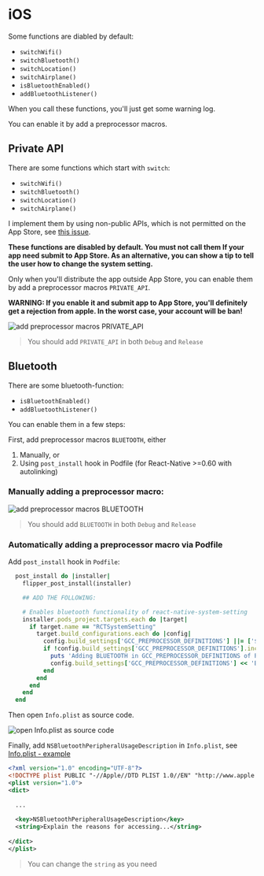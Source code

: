 # iOS

Some functions are diabled by default:

* `switchWifi()`
* `switchBluetooth()`
* `switchLocation()`
* `switchAirplane()`
* `isBluetoothEnabled()`
* `addBluetoothListener()`

When you call these functions, you'll just get some warning log.

You can enable it by add a preprocessor macros.

## Private API

There are some functions which start with `switch`:

* `switchWifi()`
* `switchBluetooth()`
* `switchLocation()`
* `switchAirplane()`

I implement them by using non-public APIs, which is not permitted on the App Store, see [this issue](https://github.com/bandoulyes/react-native-system-setting/issues/28). 

**These functions are disabled by default. You must not call them If your app need submit to App Store. As an alternative, you can show a tip to tell the user how to change the system setting.**

Only when you'll distribute the app outside App Store, you can enable them by add a preprocessor macros `PRIVATE_API`.

**WARNING: If you enable it and submit app to App Store, you'll definitely get a rejection from apple. In the worst case, your account will be ban!**

![add preprocessor macros `PRIVATE_API `](./screenshot/ios_private_api.png)

> You should add `PRIVATE_API` in both `Debug` and `Release` 

## Bluetooth

There are some bluetooth-function:

* `isBluetoothEnabled()`
* `addBluetoothListener()`

You can enable them in a few steps: 

First, add preprocessor macros `BLUETOOTH`, either
1) Manually, or
2) Using `post_install` hook in Podfile (for React-Native >=0.60 with autolinking)

### Manually adding a preprocessor macro:

![add preprocessor macros `BLUETOOTH`](./screenshot/ios_bluetooth.png)

> You should add `BLUETOOTH` in both `Debug` and `Release`

### Automatically adding a preprocessor macro via Podfile
Add `post_install` hook in `Podfile`:
```ruby
  post_install do |installer|
    flipper_post_install(installer)

    ## ADD THE FOLLOWING:

    # Enables bluetooth functionality of react-native-system-setting
    installer.pods_project.targets.each do |target|
      if target.name == "RCTSystemSetting"
        target.build_configurations.each do |config|
          config.build_settings['GCC_PREPROCESSOR_DEFINITIONS'] ||= ['$(inherited)']
          if !config.build_settings['GCC_PREPROCESSOR_DEFINITIONS'].include? 'BLUETOOTH'
            puts 'Adding BLUETOOTH in GCC_PREPROCESSOR_DEFINITIONS of Pod RCTSystemSetting...'
            config.build_settings['GCC_PREPROCESSOR_DEFINITIONS'] << 'BLUETOOTH'
          end
        end
      end
    end
  end
```

Then open `Info.plist` as source code.

![open Info.plist as source code](./screenshot/ios_bluetooth_plist.png)
 
Finally, add `NSBluetoothPeripheralUsageDescription` in `Info.plist`, see [Info.plist - example](https://github.com/bandoulyes/react-native-system-setting/blob/master/examples/SystemSettingExample/ios/SystemSettingExample/Info.plist#L55-L56)

```xml
<?xml version="1.0" encoding="UTF-8"?>
<!DOCTYPE plist PUBLIC "-//Apple//DTD PLIST 1.0//EN" "http://www.apple.com/DTDs/PropertyList-1.0.dtd">
<plist version="1.0">
<dict>
  
  ...
  
  <key>NSBluetoothPeripheralUsageDescription</key>
  <string>Explain the reasons for accessing...</string>
  
</dict>
</plist>
```

> You can change the `string` as you need

